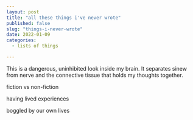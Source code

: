 ```yaml
---
layout: post
title: "all these things i've never wrote"
published: false
slug: "things-i-never-wrote"
date: 2022-01-09
categories:
  - lists of things

---
```


This is a dangerous, uninhibited look inside my brain. It separates sinew from nerve and the connective tissue that holds my thoughts together. 



fiction vs non-fiction

having lived experiences

boggled by our own lives

